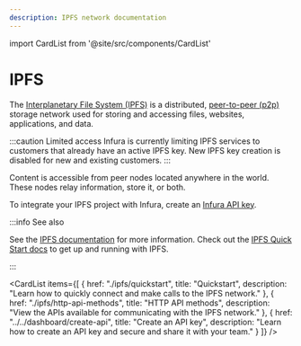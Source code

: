 ```yaml
---
description: IPFS network documentation
---
```


import CardList from '@site/src/components/CardList'

# IPFS

The [Interplanetary File System (IPFS)](https://ipfs.io/) is a distributed, [peer-to-peer (p2p)](https://en.wikipedia.org/wiki/Peer-to-peer) storage network used for storing and accessing files, websites, applications, and data.

:::caution Limited access
Infura is currently limiting IPFS services to customers that already have an active IPFS key.
New IPFS key creation is disabled for new and existing customers.
:::

Content is accessible from peer nodes located anywhere in the world. These nodes relay information, store it, or both.

To integrate your IPFS project with Infura, create an [Infura API key](../../get-started/infura.md#2-create-an-api-key).

:::info See also

See the [IPFS documentation](https://docs.ipfs.io) for more information. Check out the [IPFS Quick Start docs](https://docs.ipfs.io/how-to/command-line-quick-start/#prerequisites) to get up and running with IPFS.

:::

<CardList
  items={[
    {
      href: "./ipfs/quickstart",
      title: "Quickstart",
      description: "Learn how to quickly connect and make calls to the IPFS network."
    },
    {
      href: "./ipfs/http-api-methods",
      title: "HTTP API methods",
      description: "View the APIs available for communicating with the IPFS network."
    },
    {
      href: "../../dashboard/create-api",
      title: "Create an API key",
      description: "Learn how to create an API key and secure and share it with your team."
    }
  ]}
/>
